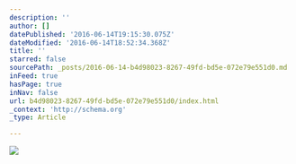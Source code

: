 ```yaml
---
description: ''
author: []
datePublished: '2016-06-14T19:15:30.075Z'
dateModified: '2016-06-14T18:52:34.368Z'
title: ''
starred: false
sourcePath: _posts/2016-06-14-b4d98023-8267-49fd-bd5e-072e79e551d0.md
inFeed: true
hasPage: true
inNav: false
url: b4d98023-8267-49fd-bd5e-072e79e551d0/index.html
_context: 'http://schema.org'
_type: Article

---
```

![](https://the-grid-user-content.s3-us-west-2.amazonaws.com/d52678da-2936-42b8-aae5-7ab8eddbf55a.jpg)